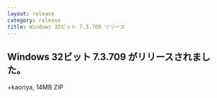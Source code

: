 ```yaml
---
layout: release
category: release
title: Windows 32ビット 7.3.709 リリース
---
```


Windows 32ビット 7.3.709 がリリースされました。
-------------------------------------------------------

+kaoriya, 14MB ZIP
